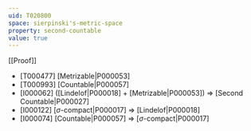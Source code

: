 ```yaml
---
uid: T020800
space: sierpinski's-metric-space
property: second-countable
value: true
---
```

[[Proof]]

* [T000477] [Metrizable|P000053]
* [T000993] [Countable|P000057]
* [I000062] ([Lindelof|P000018] + [Metrizable|P000053]) => [Second Countable|P000027]
* [I000122] [$\sigma$-compact|P000017] => [Lindelof|P000018]
* [I000074] [Countable|P000057] => [$\sigma$-compact|P000017]

